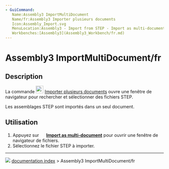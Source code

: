```yaml
---
- GuiCommand:
   Name:Assembly3 ImportMultiDocument
   Name/fr:Assembly3 Importer plusieurs documents
   Icon:Assembly_Import.svg
   MenuLocation:Assembly3 - Import from STEP - Import as multi-document
   Workbenches:[Assembly3](Assembly3_Workbench/fr.md)
---
```


# Assembly3 ImportMultiDocument/fr

## Description

La commande <img alt="" src=images/Assembly_ImportMulti.svg  style="width:24px;"> [Importer plusieurs documents](Assembly3_ImportMultiDocument/fr.md) ouvre une fenêtre de navigateur pour rechercher et sélectionner des fichiers STEP.

Les assemblages STEP sont importés dans un seul document.

## Utilisation

1.  Appuyez sur **<img src="images/Assembly_ImportMulti.svg‎‎" width=16px> [Import as multi-document](Assembly3_ImportMultiDocument/fr.md)** pour ouvrir une fenêtre de navigateur de fichiers.
2.  Sélectionnez le fichier STEP à importer.



---
![](images/Button_right.svg) [documentation index](../README.md) > Assembly3 ImportMultiDocument/fr
